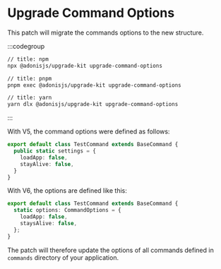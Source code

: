 # Upgrade Command Options

This patch will migrate the commands options to the new structure.

:::codegroup
```sh
// title: npm
npx @adonisjs/upgrade-kit upgrade-command-options
```

```sh
// title: pnpm
pnpm exec @adonisjs/upgrade-kit upgrade-command-options
```

```sh
// title: yarn
yarn dlx @adonisjs/upgrade-kit upgrade-command-options
```
:::

With V5, the command options were defined as follows:

```ts
export default class TestCommand extends BaseCommand {
  public static settings = {
    loadApp: false,
    stayAlive: false,
  }
}
```

With V6, the options are defined like this:


```ts
export default class TestCommand extends BaseCommand {
  static options: CommandOptions = {
    loadApp: false,
    staysAlive: false,
  };
}
```

The patch will therefore update the options of all commands defined in `commands` directory of your application.

